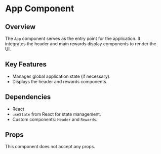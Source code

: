 # App Component

## Overview

The `App` component serves as the entry point for the application. It integrates the header and main rewards display components to render the UI.

## Key Features

- Manages global application state (if necessary).
- Displays the header and rewards components.

## Dependencies

- React
- `useState` from React for state management.
- Custom components: `Header` and `Rewards`.

## Props

This component does not accept any props.
